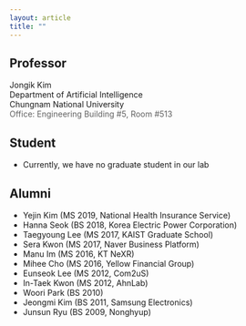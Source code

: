```yaml
---
layout: article
title: ""
---
```


## Professor

<div class="grid">
  <div class="cell cell--auto">
	  <div>
      Jongik Kim 
      <a href="https://jongikkim.github.io"><i class="fas fa-file fa-fw"></i></a>
      </div>
	  <div> Department of Artificial Intelligence </div>
	  <div> Chungnam National University </div>
	  <div style="color: #606060; font-size: 1em;">
      Office: Engineering Building #5, Room #513
	  </div>
  </div>
</div>

## Student
- Currently, we have no graduate student in our lab

## Alumni
- Yejin Kim (MS 2019, National Health Insurance Service)
- Hanna Seok (BS 2018, Korea Electric Power Corporation)
- Taegyoung Lee (MS 2017, KAIST Graduate School)
- Sera Kwon (MS 2017, Naver Business Platform)
- Manu Im (MS 2016, KT NeXR)
- Mihee Cho (MS 2016, Yellow Financial Group)
- Eunseok Lee (MS 2012, Com2uS)
- In-Taek Kwon (MS 2012, AhnLab)
- Woori Park (BS 2010)
- Jeongmi Kim (BS 2011, Samsung Electronics)
- Junsun Ryu (BS 2009, Nonghyup)
